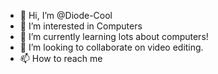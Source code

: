 - 👋 Hi, I’m @Diode-Cool
- 👀 I’m interested in Computers
- 🌱 I’m currently learning lots about computers!
- 💞️ I’m looking to collaborate on video editing.
- 📫 How to reach me

<!---
Diode-Cool/Diode-Cool is a ✨ special ✨ repository because its `README.md` (this file) appears on your GitHub profile.
You can click the Preview link to take a look at your changes.
--->
